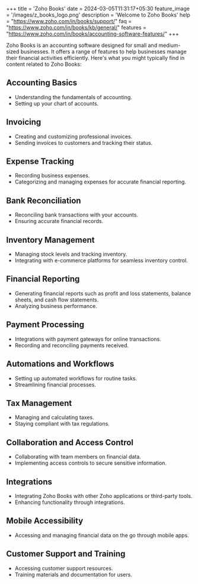 +++
title = 'Zoho Books'
date = 2024-03-05T11:31:17+05:30
feature_image = '/images/z_books_logo.png'
description = 'Welcome to Zoho Books'
help = "https://www.zoho.com/in/books/support/"
faq = "https://www.zoho.com/in/books/kb/general/"
features = "https://www.zoho.com/in/books/accounting-software-features/"
+++

Zoho Books is an accounting software designed for small and medium-sized businesses.<!--more--> It offers a range of features to help businesses manage their financial activities efficiently. Here's what you might typically find in content related to Zoho Books:

## Accounting Basics

- Understanding the fundamentals of accounting.
- Setting up your chart of accounts.

## Invoicing

- Creating and customizing professional invoices.
- Sending invoices to customers and tracking their status.

## Expense Tracking

- Recording business expenses.
- Categorizing and managing expenses for accurate financial reporting.

## Bank Reconciliation

- Reconciling bank transactions with your accounts.
- Ensuring accurate financial records.

## Inventory Management

- Managing stock levels and tracking inventory.
- Integrating with e-commerce platforms for seamless inventory control.

## Financial Reporting

- Generating financial reports such as profit and loss statements, balance sheets, and cash flow statements.
- Analyzing business performance.

## Payment Processing

- Integrations with payment gateways for online transactions.
- Recording and reconciling payments received.

## Automations and Workflows

- Setting up automated workflows for routine tasks.
- Streamlining financial processes.

## Tax Management

- Managing and calculating taxes.
- Staying compliant with tax regulations.

## Collaboration and Access Control

- Collaborating with team members on financial data.
- Implementing access controls to secure sensitive information.

## Integrations

- Integrating Zoho Books with other Zoho applications or third-party tools.
- Enhancing functionality through integrations.

## Mobile Accessibility

- Accessing and managing financial data on the go through mobile apps.

## Customer Support and Training

- Accessing customer support resources.
- Training materials and documentation for users.
